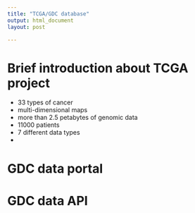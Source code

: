 ```yaml
---
title: "TCGA/GDC database"
output: html_document
layout: post

---
```


# Brief introduction about TCGA project
* 33 types of cancer
* multi-dimensional maps
* more than 2.5 petabytes of genomic data
* 11000 patients
* 7 different data types
* 

# GDC data portal

# GDC data API

